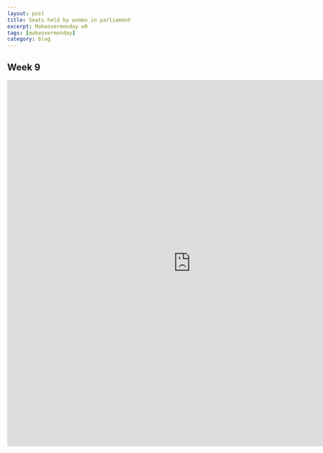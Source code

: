 ```yaml
---
layout: post
title: Seats held by women in parliament
excerpt: Makeovermonday w9
tags: [makeovermonday]
category: blog
---
```


## Week 9

<iframe seamless  frameborder="0" src="https://public.tableau.com/views/seats_held_by_women_in_national_parliaments/Dashboard1?:language=es&amp;publish=yes&amp;:origin=viz_share_link&amp;:showVizHome=no&amp;:embed=yes&amp;:display_count=yes" width="850" height="850"></iframe>    
